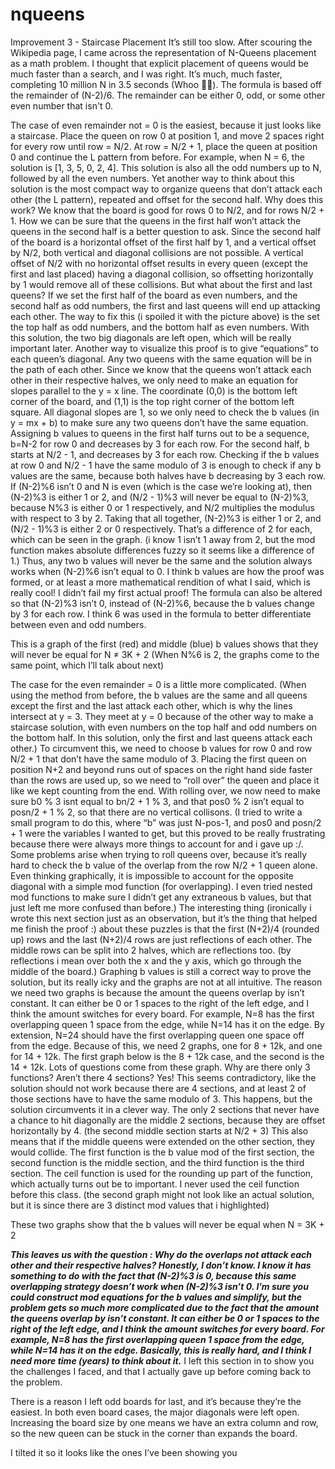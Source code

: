 # nqueens
Improvement 3 - Staircase Placement
	It’s still too slow. After scouring the Wikipedia page, I came across the representation of N-Queens placement as a math problem. I thought that explicit placement of queens would be much faster than a search, and I was right. It’s much, much faster, completing 10 million N in 3.5 seconds (Whoo 🤪🤪). The formula is based off the remainder of (N-2)/6. The remainder can be either 0, odd, or some other even number that isn't 0. 

The case of even remainder not = 0 is the easiest, because it just looks like a staircase. Place the queen on row 0 at position 1, and move 2 spaces right for every row until row = N/2. At row = N/2 + 1, place the queen at position 0 and continue the L pattern from before. For example, when N = 6, the solution is [1, 3, 5, 0, 2, 4]. This solution is also all the odd numbers up to N, followed by all the even numbers. Yet another way to think about this solution is the most compact way to organize queens that don’t attack each other (the L pattern), repeated and offset for the second half. Why does this work? We know that the board is good for rows 0 to N/2, and for rows N/2 + 1. How we can be sure that the queens in the first half won’t attack the queens in the second half is a better question to ask. Since the second half of the board is a horizontal offset of the first half by 1, and a vertical offset by N/2, both vertical and diagonal collisions are not possible. A vertical offset of N/2 with no horizontal offset results in every queen (except the first and last placed) having a diagonal collision, so offsetting horizontally by 1 would remove all of these collisions. But what about the first and last queens? If we set the first half of the board as even numbers, and the second half as odd numbers, the first and last queens will end up attacking each other. The way to fix this (i spoiled it with the picture above) is the set the top half as odd numbers, and the bottom half as even numbers. With this solution, the two big diagonals are left open, which will be really important later. Another way to visualize this proof is to give “equations” to each queen’s diagonal. Any two queens with the same equation will be in the path of each other. Since we know that the queens won’t attack each other in their respective halves, we only need to make an equation for slopes parallel to the y = x line. The coordinate (0,0) is the bottom left corner of the board, and (1,1) is the top right corner of the bottom left square. All diagonal slopes are 1, so we only need to check the b values (in y = mx + b) to make sure any two queens don’t have the same equation. Assigning b values to queens in the first half turns out to be a sequence, b=N-2 for row 0 and decreases by 3 for each row. For the second half, b starts at N/2 - 1, and decreases by 3 for each row. Checking if the b values at row 0 and N/2 - 1 have the same modulo of 3 is enough to check if any b values are the same, because both halves have b decreasing by 3 each row. If (N-2)%6 isn’t 0 and N is even (which is the case we’re looking at), then (N-2)%3 is either 1 or 2, and (N/2 - 1)%3 will never be equal to (N-2)%3, because N%3 is either 0 or 1 respectively, and N/2 multiplies the modulus with respect to 3 by 2. Taking that all together, (N-2)%3 is either 1 or 2, and (N/2 - 1)%3 is either 2 or 0 respectively. That’s a difference of 2 for each, which can be seen in the graph. (i know 1 isn’t 1 away from 2, but the mod function makes absolute differences fuzzy so it seems like a difference of 1.) Thus, any two b values will never be the same and the solution always works when (N-2)%6 isn’t equal to 0. I think b values are how the proof was formed, or at least a more mathematical rendition of what I said, which is really cool! I didn’t fail my first actual proof! The formula can also be altered so that (N-2)%3 isn’t 0, instead of (N-2)%6, because the b values change by 3 for each row. I think 6 was used in the formula to better differentiate between even and odd numbers.














This is a graph of the first (red) and middle (blue) b values shows that they will never be equal for N ≠ 3K + 2 (When N%6 is 2, the graphs come to the same point, which I’ll talk about next)

The case for the even remainder = 0 is a little more complicated. (When using the method from before, the b values are the same and all queens except the first and the last attack each other, which is why the lines intersect at y = 3. They meet at y = 0 because of the other way to make a staircase solution, with even numbers on the top half and odd numbers on the bottom half. In this solution, only the first and last queens attack each other.) To circumvent this, we need to choose b values for row 0 and row N/2 + 1 that don’t have the same modulo of 3. Placing the first queen on position N+2 and beyond runs out of spaces on the right hand side faster than the rows are used up, so we  need to “roll over” the queen and place it like we kept counting from the end. With rolling over, we now need to make sure b0 % 3 isnt equal to bn/2 + 1 % 3, and that pos0 % 2 isn’t equal to posn/2 + 1 % 2, so that there are no vertical collisons. (I tried to write a small program to do this, where “b” was just N-pos-1, and pos0 and posn/2 + 1  were the variables I wanted to get, but this proved to be really frustrating because there were always more things to account for and i gave up :/. Some problems arise when trying to roll queens over, because it’s really hard to check the b value of the overlap from the row N/2 + 1 queen alone. Even thinking graphically, it is impossible to account for the opposite diagonal with a simple mod function (for overlapping). I even tried nested mod functions to make sure I didn’t get any extraneous b values, but that just left me more confused than before.) The interesting thing (ironically i wrote this next section just as an observation, but it’s the thing that helped me finish the proof :) about these puzzles is that the first (N+2)/4 (rounded up) rows and the last (N+2)/4 rows are just reflections of each other. The middle rows can be split into 2 halves, which are reflections too. (by reflections i mean over both the x and the y axis, which go through the middle of the board.) Graphing b values is still a correct way to prove the solution, but its really icky and the graphs are not at all intuitive. The reason we need two graphs is because the amount the queens overlap by isn’t constant. It can either be 0 or 1 spaces to the right of the left edge, and I think the amount switches for every board. For example, N=8 has the first overlapping queen 1 space from the edge, while N=14 has it on the edge. By extension, N=24 should have the first overlapping queen one space off from the edge. Because of this, we need 2 graphs, one for 8 + 12k, and one for 14 + 12k. The first graph below is the 8 + 12k case, and the second is the 14 + 12k. Lots of questions come from these graph. Why are there only 3 functions? Aren’t there 4 sections? Yes! This seems contradictory, like the solution should not work because there are 4 sections, and at least 2 of those sections have to have the same modulo of 3. This happens, but the solution circumvents it in a clever way. The only 2 sections that never have a chance to hit diagonally are the middle 2 sections, because they are offset horizontally by 4. (the second middle section starts at N/2 + 3) This also means that if the middle queens were extended on the other section, they would collide. The first function is the b value mod of the first section, the second function is the middle section, and the third function is the third section. The ceil function is used for the rounding up part of the function, which actually turns out be to important. I never used the ceil function before this class. (the second graph might not look like an actual solution, but it is since there are 3 distinct mod values that i highlighted)





















These two graphs show that the b values will never be equal when N = 3K + 2 

***This leaves us with the question : Why do the overlaps not attack each other and their respective halves? Honestly, I don’t know. I know it has something to do with the fact that (N-2)%3 is 0, because this same overlapping strategy doesn’t work when (N-2)%3 isn’t 0. I’m sure you could construct mod equations for the b values and simplify, but the problem gets so much more complicated due to the fact that the amount the queens overlap by isn’t constant. It can either be 0 or 1 spaces to the right of the left edge, and I think the amount switches for every board. For example, N=8 has the first overlapping queen 1 space from the edge, while N=14 has it on the edge. Basically, this is really hard, and I think I need more time (years) to think about it.*** I left this section in to show you the challenges I faced, and that I actually gave up before coming back to the problem. 


	






There is a reason I left odd boards for last, and it’s because they’re the easiest. In both even board cases, the major diagonals were left open. Increasing the board size by one means we have an extra column and row, so the new queen can be stuck in the corner than expands the board.





I tilted it so it looks like the ones I’ve been showing you




